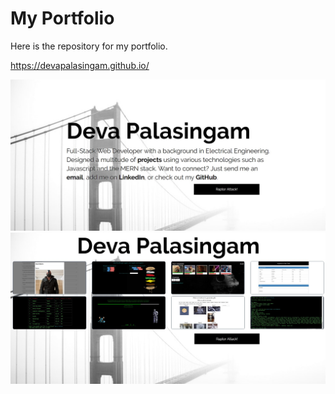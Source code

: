 # My Portfolio

Here is the repository for my portfolio.

https://devapalasingam.github.io/

![Alt text](/assets/screenShots/main.jpg?raw=true "Main")
![Alt text](/assets/screenShots/portfolio.jpg?raw=true "Projects")

